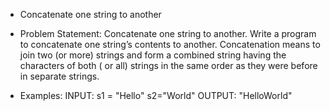 - Concatenate one string to another
- Problem Statement: Concatenate one string to another. Write a program to concatenate one string’s contents to another. Concatenation means to join two (or more) strings and form a combined string having the characters of both ( or all) strings in the same order as they were before in separate strings.

- Examples:
  INPUT: s1 = "Hello" s2="World"
  OUTPUT: "HelloWorld"
